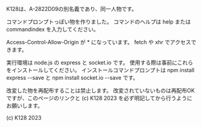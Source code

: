 K128は、A-2822D09の別名義であり、同一人物です。

コマンドプロンプトっぽい物を作りました。
コマンドのヘルプは help または commandindex を入力してください。

Access-Control-Allow-Origin が * になっています。
fetch や xhr でアクセスできます。

実行環境は node.js の express と socket.io です。
使用する際は事前にこれらをインストールしてください。
インストールコマンドプロンプトは npm install express --save と npm install socket.io --save です。

改変した物を再配布することは禁止します。
改変されていないものは再配布OKですが、このページのリンクと (c) K128 2023 を必ず明記してから行うようにお願いします。

(c) K128 2023
